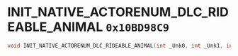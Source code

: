 # INIT_NATIVE_ACTORENUM_DLC_RIDEABLE_ANIMAL `0x10BD98C9`

```cpp
void INIT_NATIVE_ACTORENUM_DLC_RIDEABLE_ANIMAL(int _Unk0, int _Unk1, int _Unk2, int _Unk3);
```